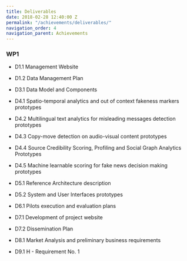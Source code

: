 ```yaml
---
title: Deliverables
date: 2018-02-28 12:40:00 Z
permalink: "/achievements/deliverables/"
navigation_order: 4
navigation_parent: Achievements
---
```


### WP1

* D1.1 Management Website
* D1.2 Data Management Plan


* D3.1 Data Model and Components


* D4.1 Spatio-temporal analytics and out of context fakeness markers
prototypes
* D4.2 Multilingual text analytics for misleading messages detection prototypes
* D4.3 Copy-move detection on audio-visual content prototypes
* D4.4 Source Credibility Scoring, Profiling and Social Graph Analytics Prototypes
* D4.5 Machine learnable scoring for fake news decision making prototypes

* D5.1 Reference Architecture description
* D5.2 System and User Interfaces prototypes

* D6.1 Pilots execution and evaluation plans

* D7.1 Development of project website
* D7.2 Dissemination Plan

* D8.1 Market Analysis and preliminary business requirements

* D9.1 H - Requirement No. 1
